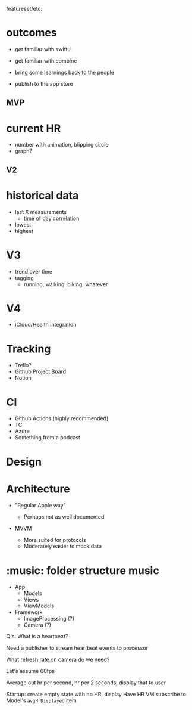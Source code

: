 featureset/etc:

# outcomes

* get familiar with swiftui
* get familiar with combine

* bring some learnings back to the people

* publish to the app store

## MVP

# current HR

* number with animation, blipping circle
* graph?

## V2

# historical data

* last X measurements
  * time of day correlation
* lowest
* highest

# V3

* trend over time
* tagging
  * running, walking, biking, whatever

# V4

* iCloud/Health integration

# Tracking

* Trello?
* Github Project Board
* Notion

# CI

* Github Actions (highly recommended)
* TC
* Azure
* Something from a podcast

# Design

# Architecture

* "Regular Apple way"
  * Perhaps not as well documented

* MVVM
  * More suited for protocols
  * Moderately easier to mock data

# :music: folder structure music

* App
  * Models
  * Views
  * ViewModels
* Framework
  * ImageProcessing (?)
  * Camera (?)

Q's: What is a heartbeat?

Need a publisher to stream heartbeat events to processor

What refresh rate on camera do we need?

Let's assume 60fps

Average out hr per second, hr per 2 seconds, display that to user

Startup: create empty state with no HR, display
Have HR VM subscribe to Model's `avgHrDisplayed` item

